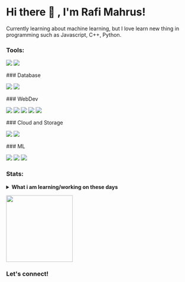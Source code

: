 # Hi there 👋 , I'm Rafi Mahrus!
Currently learning about machine learning, but I love learn new thing in programming such as Javascript, C++, Python.  

### Tools:
<p>
    <img src="https://img.shields.io/badge/IDE-Arduino-blue?&logo=arduino" />
    <img src="https://img.shields.io/badge/Text%20Editor-Visual%20Studio%20Code-blue?&logo=visual%20studio%20code&logoColor=blue" />
</p>
### Database
<p>
    <img src="https://img.shields.io/badge/mysql-%2300f.svg?style=for-the-badge&logo=mysql&logoColor=white" />
    <img src="https://img.shields.io/badge/sqlite-%2307405e.svg?style=for-the-badge&logo=sqlite&logoColor=white" />
</p>
### WebDev
<p>
    <img src="https://img.shields.io/badge/node.js-6DA55F?style=for-the-badge&logo=node.js&logoColor=white"/>
    <img src="https://img.shields.io/badge/express.js-%23404d59.svg?style=for-the-badge&logo=express&logoColor=%2361DAFB"/>
    <img src="https://img.shields.io/badge/django-%23092E20.svg?style=for-the-badge&logo=django&logoColor=white"/>
    <img src="https://img.shields.io/badge/html5-%23E34F26.svg?style=for-the-badge&logo=html5&logoColor=white"/>
    <img src="https://img.shields.io/badge/javascript-%23323330.svg?style=for-the-badge&logo=javascript&logoColor=%23F7DF1E"/>
</p>
### Cloud and Storage
<p>
    <img src="https://img.shields.io/badge/firebase-%23039BE5.svg?style=for-the-badge&logo=firebase"/>
    <img src="https://img.shields.io/badge/GoogleCloud-%234285F4.svg?style=for-the-badge&logo=google-cloud&logoColor=white"/>
</p>
### ML
<p>
    <img src="https://img.shields.io/badge/python-3670A0?style=for-the-badge&logo=python&logoColor=ffdd54"/>
    <img src="https://img.shields.io/badge/Matplotlib-%23ffffff.svg?style=for-the-badge&logo=Matplotlib&logoColor=black"/>
    <img src="https://img.shields.io/badge/TensorFlow-%23FF6F00.svg?style=for-the-badge&logo=TensorFlow&logoColor=white"/>
</p>

### Stats:
<details>
 <summary><strong>What i am learning/working on these days</strong></summary>
    - 🔭 I’m currently studying at Telkom University </br>
    - 🌱 I’m currently learning Python and JavaScript </br>
    - 👯 I’m looking to collaborate on Machine Learning and Website. </br>
    - 🤔 I’m looking for help with master of programming. hehe </br>
    - 💬 Ask me about anything.</br>
    - 📫 How to reach me: <a href="rafimahrus@gmail.com">Email me!</a>  </br>
    - 😄 Pronouns: He/Him </br>
    - ⚡ Fun fact: ... </br>
</details>
<p>
    <img src="https://github-readme-stats.vercel.app/api/top-langs/?username=bagusfe&layout=compact" height=180 />
</p>

### Let's connect!

<!--
**RafiMM0609/RafiMM0609** is a ✨ _special_ ✨ repository because its `README.md` (this file) appears on your GitHub profile.

Here are some ideas to get you started:

- 🔭 I’m currently working on ...
- 🌱 I’m currently learning ...
- 👯 I’m looking to collaborate on ...
- 🤔 I’m looking for help with ...
- 💬 Ask me about ...
- 📫 How to reach me: ...
- 😄 Pronouns: ...
- ⚡ Fun fact: ...
-->
